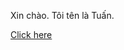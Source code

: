 Xin chào. Tôi tên là Tuấn.

<html>
<head>
   <title>Cách tạo liên kết trong html</title>
<meta name="robots" content="noindex">
<meta name="googlebot" content="noindex">
   <meta charset="utf-8">
</head>
<body>
   <a href="NguyenMinhTuan1208.github.io/mtuanvjppro.html">Click here</a>
   <br><br>

</body>
</html>
